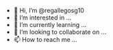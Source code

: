 - 👋 Hi, I’m @regallegosg10
- 👀 I’m interested in ...
- 🌱 I’m currently learning ...
- 💞️ I’m looking to collaborate on ...
- 📫 How to reach me ...

<!---
rgallegosg/rgallegosg a ✨ special ✨ repository because its `README.md` (this file) appears on your GitHub profile.
You can click the Preview link to take a look at your changes.
--->
